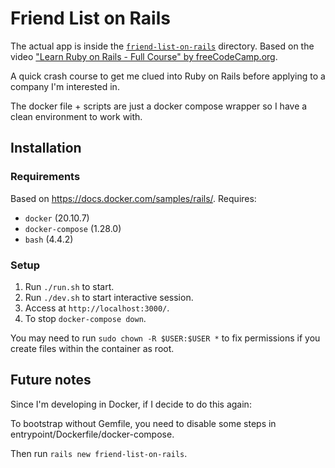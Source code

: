 # Friend List on Rails

The actual app is inside the [`friend-list-on-rails`](./friend-list-on-rails) directory. Based on the video ["Learn Ruby on Rails - Full Course" by  freeCodeCamp.org](https://www.youtube.com/watch?v=fmyvWz5TUWg).

A quick crash course to get me clued into Ruby on Rails before applying to a company I'm interested in.

The docker file + scripts are just a docker compose wrapper so I have a clean environment to work with.

## Installation

### Requirements

Based on https://docs.docker.com/samples/rails/. Requires:

* `docker` (20.10.7)
* `docker-compose` (1.28.0)
* `bash` (4.4.2)

### Setup

1. Run `./run.sh` to start.
1. Run `./dev.sh` to start interactive session.
1. Access at `http://localhost:3000/`.
1. To stop `docker-compose down`.

You may need to run `sudo chown -R $USER:$USER *` to fix permissions if you create files within the container as root.

## Future notes

Since I'm developing in Docker, if I decide to do this again:

To bootstrap without Gemfile, you need to disable some steps in entrypoint/Dockerfile/docker-compose.

Then run `rails new friend-list-on-rails`.

